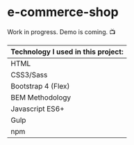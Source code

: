 # e-commerce-shop

Work in progress. Demo is coming. 📺 

|Technology I used in this project: |
|------------|
| HTML |
| CSS3/Sass |
| Bootstrap 4 (Flex) |
| BEM Methodology |
| Javascript ES6+ |
| Gulp |
| npm |
